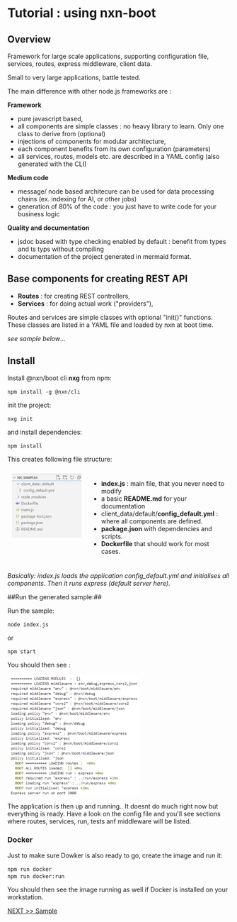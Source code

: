 # Tutorial : using nxn-boot

## Overview ##
Framework for large scale applications, supporting configuration file, services, routes, express middleware, client data.

Small to very large applications, battle tested.


The main difference with other node.js frameworks are :

**Framework**
- pure javascript  based,
- all components are simple classes : no heavy library to learn. Only one class to derive from (optional)
- injections of components for modular architecture,
- each component benefits from its own configuration (parameters)
- all services, routes, models etc. are described in a YAML config (also generated with the CLI)

**Medium code**
- message/ node based architecure can be used for data processing chains (ex. indexing for AI, or other jobs)
- generation of 80% of the code : you just have to write code for your business logic

**Quality and documentation**
- jsdoc based with type checking enabled by default : benefit from types and ts typs without compiling
- documentation of the project generated in mermaid format.


## Base components for creating REST API ##
- **Routes** : for creating REST controllers,
- **Services** : for doing actual work ("providers"),

Routes and services are simple classes with optional "init()" functions.
These classes are listed in a YAML file and loaded by nxn at boot time.

*see sample below*...

## Install ##

Install @nxn/boot cli **nxg** from npm:

    npm install -g @nxn/cli

init the project:

    nxg init

and install dependencies:

    npm install


This creates following file structure:

<style>
    .row {
        display: flex;
    }

    .column {
        flex: 1;
        padding: 10px;
    }
</style>
<div class="row">
    <div class="column">
        <img src="docs/images/image.png" alt="File structure" width="270px" />
    </div>
    <div class="column">
        <ul>
            <li><strong>index.js</strong> : main file, that you never need to modify
            <li>a basic <strong>README.md</strong> for your documentation
            <li>client_data/default/<strong>config_default.yml</strong> : where all components are defined. 
            <li><strong>package.json</strong> with dependencies and scripts.
            <li><strong>Dockerfile</strong> that should work for most cases.
        </ul>
    </div>
</div>

*Basically: index.js loads the application config_default.yml and initialises all components. Then it runs express (default server here).*

##Run the generated sample:##

Run the sample:

    node index.js

or 

    npm start

You should then see :

<img src="docs/images/image-1.png" alt="Output" width="300px" />

The application is then up and running.. It doesnt do much right now but everything is ready.
Have a look on the config file and you'll see sections where routes, services, run, tests anf middleware will be listed. 

### Docker ###
Just to make sure Dowker is also ready to go, create the image and run it:

    npm run docker
    npm run docker:run

You should then see the image running as well if Docker is installed on your workstation.


[NEXT >> Sample](docs/sample.md)
